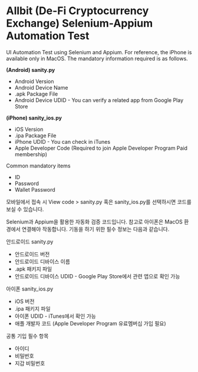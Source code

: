 # Allbit (De-Fi Cryptocurrency Exchange) Selenium-Appium Automation Test
UI Automation Test using Selenium and Appium. For reference, the iPhone is available only in MacOS. The mandatory information required is as follows.

<b>(Android) sanity.py</b>
- Android Version
- Android Device Name
- .apk Package File
- Android Device UDID - You can verify a related app from Google Play Store<br>

<b>(iPhone) sanity_ios.py</b>
- iOS Version
- .ipa Package File
- iPhone UDID - You can check in iTunes
- Apple Developer Code (Required to join Apple Developer Program Paid membership)

Common mandatory items
- ID
- Password
- Wallet Password

모바일에서 접속 시 View code > sanity.py 혹은 sanity_ios.py를 선택하시면 코드를 보실 수 있습니다.<br>

Selenium과 Appium을 활용한 자동화 검증 코드입니다. 참고로 아이폰은 MacOS 환경에서 연결해야 작동합니다.
기동을 하기 위한 필수 정보는 다음과 같습니다.<br>

안드로이드 sanity.py
- 안드로이드 버전
- 안드로이드 디바이스 이름
- .apk 패키지 파일
- 안드로이드 디바이스 UDID - Google Play Store에서 관련 앱으로 확인 가능

아이폰 sanity_ios.py
- iOS 버전
- .ipa 패키지 파일 
- 아이폰 UDID - iTunes에서 확인 가능
- 애플 개발자 코드 (Apple Developer Program 유료멤버십 가입 필요)

공통 기입 필수 항목
- 아이디
- 비밀번호
- 지갑 비밀번호
